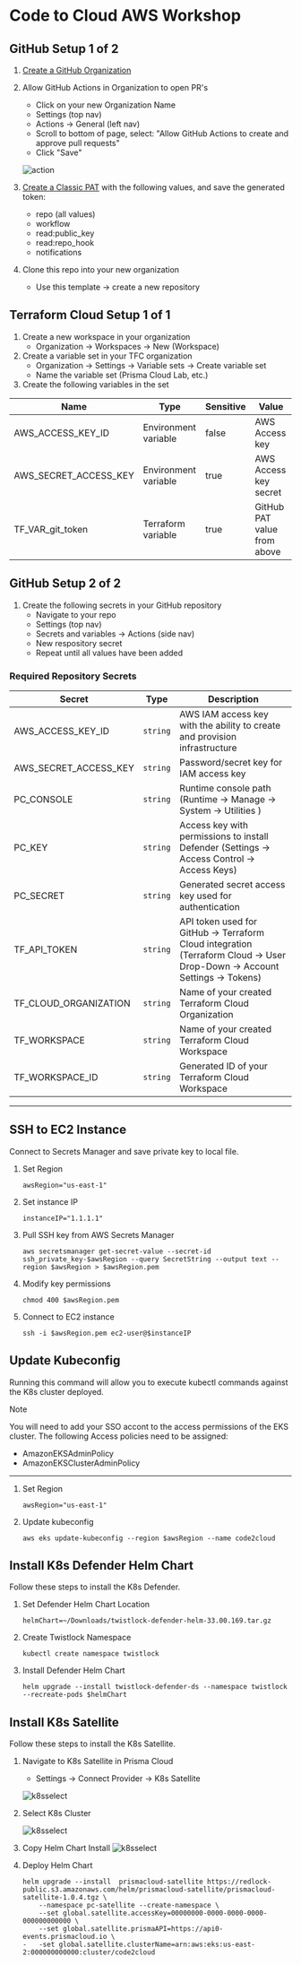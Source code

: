# Code to Cloud AWS Workshop


## GitHub Setup 1 of 2

1. [Create a GitHub Organization](https://docs.github.com/en/organizations/collaborating-with-groups-in-organizations/creating-a-new-organization-from-scratch)
2. Allow GitHub Actions in Organization to open PR's
    - Click on your new Organization Name
    - Settings (top nav)
    - Actions -> General (left nav)
    - Scroll to bottom of page, select: "Allow GitHub Actions to create and approve pull requests"
    - Click "Save"

    ![action](images/github/action-pr.png)

3. [Create a Classic PAT](https://docs.github.com/en/authentication/keeping-your-account-and-data-secure/managing-your-personal-access-tokens#creating-a-personal-access-token-classic) with the following values, and save the generated token:
    - repo (all values)
    - workflow
    - read:public_key
    - read:repo_hook
    - notifications
4. Clone this repo into your new organization
    - Use this template -> create a new repository

## Terraform Cloud Setup 1 of 1

1. Create a new workspace in your organization
    - Organization -> Workspaces -> New (Workspace)
2. Create a variable set in your TFC organization
    - Organization -> Settings -> Variable sets -> Create variable set
    - Name the variable set (Prisma Cloud Lab, etc.)
3. Create the following variables in the set

 | Name |  Type  | Sensitive | Value |
 |------|--------|-----------|-------|
 | AWS_ACCESS_KEY_ID | Environment variable | false | AWS Access key
 | AWS_SECRET_ACCESS_KEY | Environment variable | true | AWS Access key secret
 | TF_VAR_git_token | Terraform variable | true | GitHub PAT value from above

## GitHub Setup 2 of 2

1. Create the following secrets in your GitHub repository
    - Navigate to your repo
    - Settings (top nav)
    - Secrets and variables -> Actions (side nav)
    - New respository secret
    - Repeat until all values have been added

### Required Repository Secrets

 | Secret |  Type  | Description |
 |--------|---------|-------------|
| AWS_ACCESS_KEY_ID | `string` | AWS IAM access key with the ability to create and provision infrastructure
| AWS_SECRET_ACCESS_KEY | `string` | Password/secret key for IAM access key
| PC_CONSOLE | `string` | Runtime console path (Runtime -> Manage -> System -> Utilities )
| PC_KEY | `string` | Access key with permissions to install Defender (Settings -> Access Control -> Access Keys)
| PC_SECRET | `string` | Generated secret access key used for authentication
| TF_API_TOKEN | `string` | API token used for GitHub -> Terraform Cloud integration (Terraform Cloud -> User Drop-Down -> Account Settings -> Tokens)
| TF_CLOUD_ORGANIZATION | `string` | Name of your created Terraform Cloud Organization
| TF_WORKSPACE | `string` | Name of your created Terraform Cloud Workspace
| TF_WORKSPACE_ID | `string` | Generated ID of your Terraform Cloud Workspace

---

## SSH to EC2 Instance

Connect to Secrets Manager and save private key to local file.

1. Set Region 
    ```Shell
    awsRegion="us-east-1"
    ```

2. Set instance IP
    ```Shell
    instanceIP="1.1.1.1"
    ```

3. Pull SSH key from AWS Secrets Manager
    ```Shell
    aws secretsmanager get-secret-value --secret-id ssh_private_key-$awsRegion --query SecretString --output text --region $awsRegion > $awsRegion.pem
    ```


4. Modify key permissions
    ```Shell
    chmod 400 $awsRegion.pem 
    ```


5. Connect to EC2 instance
    ```Shell
    ssh -i $awsRegion.pem ec2-user@$instanceIP
    ```


## Update Kubeconfig

Running this command will allow you to execute kubectl commands against the K8s cluster deployed. 

> [!NOTE]
> You will need to add your SSO accont to the access permissions of the EKS cluster. The following Access policies need to be assigned:
>   - AmazonEKSAdminPolicy
>   - AmazonEKSClusterAdminPolicy

---

1. Set Region 
    ```Shell
    awsRegion="us-east-1"
    ```
    
2. Update kubeconfig
    ```Shell
    aws eks update-kubeconfig --region $awsRegion --name code2cloud
    ```

## Install K8s Defender Helm Chart

Follow these steps to install the K8s Defender. 


1. Set Defender Helm Chart Location
    ```Shell
    helmChart=~/Downloads/twistlock-defender-helm-33.00.169.tar.gz
    ```
    
2. Create Twistlock Namespace
    ```Shell
    kubectl create namespace twistlock
    ```


3. Install Defender Helm Chart
    ```Shell
    helm upgrade --install twistlock-defender-ds --namespace twistlock --recreate-pods $helmChart
    ```

## Install K8s Satellite

Follow these steps to install the K8s Satellite. 


1. Navigate to K8s Satellite in Prisma Cloud
    - Settings -> Connect Provider -> K8s Satellite

    ![k8sselect](images/pc-satellite/step1.png)
    
2. Select K8s Cluster

    ![k8sselect](images/pc-satellite/step2.png)


3. Copy Helm Chart Install
![k8sselect](images/pc-satellite/step3.png)

4. Deploy Helm Chart
    ```Shell
    helm upgrade --install  prismacloud-satellite https://redlock-public.s3.amazonaws.com/helm/prismacloud-satellite/prismacloud-satellite-1.0.4.tgz \
        --namespace pc-satellite --create-namespace \
        --set global.satellite.accessKey=00000000-0000-0000-0000-000000000000 \
        --set global.satellite.prismaAPI=https://api0-events.prismacloud.io \
    -   -set global.satellite.clusterName=arn:aws:eks:us-east-2:000000000000:cluster/code2cloud
    ```